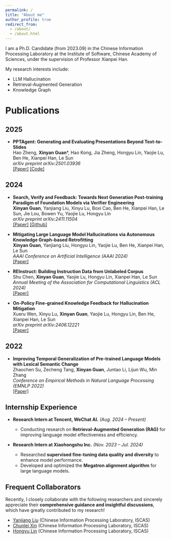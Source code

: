 ```yaml
---
permalink: /
title: "About me"
author_profile: true
redirect_from: 
  - /about/
  - /about.html
---
```


I am a Ph.D. Candidate (from 2023.09) in the Chinese Information Processing Laboratory at the Institute of Software, Chinese Academy of Sciences, under the supervision of Professor Xianpei Han.

My research interests include:

* LLM Hallucination
* Retrieval-Augmented Generation
* Knowledge Graph


# Publications

## 2025

- **PPTAgent: Generating and Evaluating Presentations Beyond Text-to-Slides**  
  Hao Zheng, **Xinyan Guan**\*, Hao Kong, Jia Zheng, Hongyu Lin, Yaojie Lu, Ben He, Xianpei Han, Le Sun  
  *arXiv preprint arXiv:2501.03936*  
  [[Paper]](https://arxiv.org/abs/2501.03936) [[Code]](https://github.com/icip-cas/PPTAgent)

## 2024

- **Search, Verify and Feedback: Towards Next Generation Post-training Paradigm of Foundation Models via Verifier Engineering**  
  **Xinyan Guan**, Yanjiang Liu, Xinyu Lu, Boxi Cao, Ben He, Xianpei Han, Le Sun, Jie Lou, Bowen Yu, Yaojie Lu, Hongyu Lin  
  *arXiv preprint arXiv:2411.11504*  
  [[Paper]](https://arxiv.org/abs/2411.11504) [[Github]](https://github.com/icip-cas/Verifier-Engineering/tree/main)

- **Mitigating Large Language Model Hallucinations via Autonomous Knowledge Graph-based Retrofitting**  
  **Xinyan Guan**, Yanjiang Liu, Hongyu Lin, Yaojie Lu, Ben He, Xianpei Han, Le Sun  
  *AAAI Conference on Artificial Intelligence (AAAI 2024)*  
  [[Paper]](https://arxiv.org/abs/2311.13314)

- **REInstruct: Building Instruction Data from Unlabeled Corpus**  
  Shu Chen, **Xinyan Guan**, Yaojie Lu, Hongyu Lin, Xianpei Han, Le Sun  
  *Annual Meeting of the Association for Computational Linguistics (ACL 2024)*  
  [[Paper]](https://arxiv.org/abs/2408.10663)

- **On-Policy Fine-grained Knowledge Feedback for Hallucination Mitigation**  
  Xueru Wen, Xinyu Lu, **Xinyan Guan**, Yaojie Lu, Hongyu Lin, Ben He, Xianpei Han, Le Sun  
  *arXiv preprint arXiv:2406.12221*  
  [[Paper]](https://arxiv.org/abs/2406.12221)

## 2022

- **Improving Temporal Generalization of Pre-trained Language Models with Lexical Semantic Change**  
  Zhaochen Su, Zecheng Tang, **Xinyan Guan**, Juntao Li, Lijun Wu, Min Zhang  
  *Conference on Empirical Methods in Natural Language Processing (EMNLP 2022)*  
  [[Paper]](https://arxiv.org/abs/2210.17127)


## Internship Experience  

- **Research Intern at Tencent, WeChat AI.** *(Aug. 2024 – Present)*  
  - Conducting research on **Retrieval-Augmented Generation (RAG)** for improving language model effectiveness and efficiency. 

- **Research Intern at Xiaohongshu Inc.** *(Nov. 2023 – Jul. 2024)*  
  - Researched **supervised fine-tuning data quality and diversity** to enhance model performance.  
  - Developed and optimized the **Megatron alignment algorithm** for large language models.  



## Frequent Collaborators  

Recently, I closely collaborate with the following researchers and sincerely appreciate their **comprehensive guidance and insightful discussions**, which have greatly contributed to my research!


- [Yanjiang Liu](https://scholar.google.com/citations?user=3W1-QaMAAAAJ&hl=zh-CN) (Chinese Information Processing Laboratory, ISCAS)
- [Chunlei Xin](https://aclanthology.org/people/c/chunlei-xin/) (Chinese Information Processing Laboratory, ISCAS)
- [Hongyu Lin](https://scholar.google.com/citations?hl=zh-CN&user=mu5lLakAAAAJ) (Chinese Information Processing Laboratory, ISCAS)

